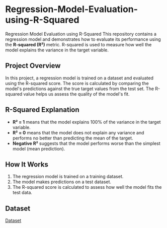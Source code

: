 # Regression-Model-Evaluation-using-R-Squared
Regression Model Evaluation using R-Squared
This repository contains a regression model and demonstrates how to evaluate its performance using the **R-squared (R²)** metric. R-squared is used to measure how well the model explains the variance in the target variable.

## Project Overview

In this project, a regression model is trained on a dataset and evaluated using the R-squared score. The score is calculated by comparing the model's predictions against the true target values from the test set. The R-squared value helps us assess the quality of the model's fit.

## R-Squared Explanation

- **R² = 1** means that the model explains 100% of the variance in the target variable.
- **R² = 0** means that the model does not explain any variance and performs no better than predicting the mean of the target.
- **Negative R²** suggests that the model performs worse than the simplest model (mean prediction).

## How It Works

1. The regression model is trained on a training dataset.
2. The model makes predictions on a test dataset.
3. The R-squared score is calculated to assess how well the model fits the test data.

## Dataset
[Dataset](https://www.kaggle.com/datasets/kenza1996/dataset1)
